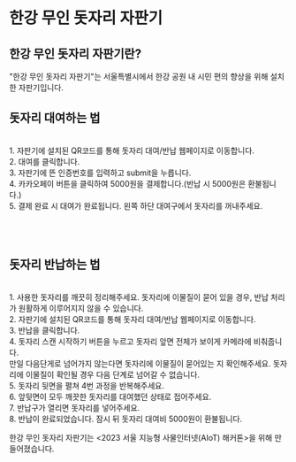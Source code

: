   <h1>한강 무인 돗자리 자판기</h1>

  <h2>한강 무인 돗자리 자판기란?</h2>
    <p>"한강 무인 돗자리 자판기"는 서울특별시에서 한강 공원 내 시민 편의 향상을 위해 설치한 자판기입니다. 
        
   </p>

  <h2>돗자리 대여하는 법</h2>
  <br>
    1. 자판기에 설치된 QR코드를 통해 돗자리 대여/반납 웹페이지로 이동합니다.<br>
    2. 대여를 클릭합니다.<br>
    3. 자판기에 뜬 인증번호를 입력하고 submit을 누릅니다.<br>
    4. 카카오페이 버튼을 클릭하여 5000원을 결제합니다.(반납 시 5000원은 환불됩니다.)<br>
    5. 결제 완료 시 대여가 완료됩니다. 왼쪽 하단 대여구에서 돗자리를 꺼내주세요.<br>
  <br>
      <br>
      <br>
  <h2>돗자리 반납하는 법</h2>
  <br>
      1. 사용한 돗자리를 깨끗히 정리해주세요. 돗자리에 이물질이 묻어 있을 경우, 반납 처리가 원활하게 이루어지지 않을 수 있습니다.<br>
      2. 자판기에 설치된 QR코드를 통해 돗자리 대여/반납 웹페이지로 이동합니다.<br>
      3. 반납을 클릭합니다.<br>
      4. 돗자리 스캔 시작하기 버튼을 누르고 돗자리 앞면 전체가 보이게 카메라에 비춰줍니다.
      <br> 만일 다음단게로 넘어가지 않는다면 돗자리에 이물질이 묻어있는 지 확인해주세요. 돗자리에 이물질이 확인될 경우 다음 단계로 넘어갈 수 없습니다. <br>
      5. 돗자리 뒷면을 펼쳐 4번 과정을 반복해주세요.<br>
      6. 앞뒷면이 모두 깨끗한 돗자리를 대여했던 상태로 접어주세요.<br>
      7. 반납구가 열리면 돗자리를 넣어주세요. <br>
      8. 반납이 완료되었습니다. 잠시 뒤 돗자리 대여비 5000원이 환불됩니다.<br>

   <p> 한강 무인 돗자리 자판기는 <2023 서울 지능형 사물인터넷(AIoT) 해커톤>을 위해 만들어졌습니다.</p>
